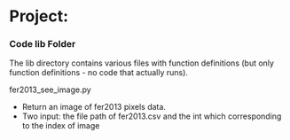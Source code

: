 # Project: 
### Code lib Folder

The lib directory contains various files with function definitions (but only function definitions - no code that actually runs).


fer2013_see_image.py
  - Return an image of fer2013 pixels data. 
  - Two input: the file path of fer2013.csv and the int which corresponding to the index of image
